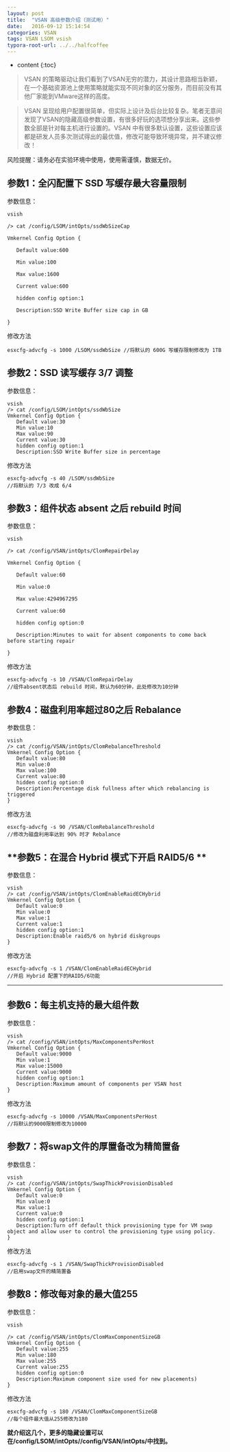 ```yaml
---
layout: post
title:  "VSAN 高级参数介绍（测试用）"
date:   2016-09-12 15:14:54
categories: VSAN
tags: VSAN LSOM vsish
typora-root-url: ../../halfcoffee
---
```


* content
{:toc}
>  VSAN 的策略驱动让我们看到了VSAN无穷的潜力，其设计思路相当新颖，在一个基础资源池上使用策略就能实现不同对象的区分服务，而目前没有其他厂家能到VMware这样的高度。

>  VSAN 呈现给用户配置很简单，但实际上设计及后台比较复杂。笔者无意间发现了VSAN的隐藏高级参数设置，有很多好玩的选项想分享出来。这些参数全部是针对每主机进行设置的。VSAN 中有很多默认设置，这些设置应该都是研发人员多次测试得出的最优值，修改可能导致环境异常，并不建议修改！

风险提醒：请务必在实验环境中使用，使用需谨慎，数据无价。



## **参数1：全闪配置下 SSD 写缓存最大容量限制**

参数信息：

```
vsish

/> cat /config/LSOM/intOpts/ssdWbSizeCap

Vmkernel Config Option {

   Default value:600

   Min value:100

   Max value:1600

   Current value:600

   hidden config option:1

   Description:SSD Write Buffer size cap in GB

}
```

修改方法

```
esxcfg-advcfg -s 1000 /LSOM/ssdWbSize //将默认的 600G 写缓存限制修改为 1TB
```




## **参数2：SSD 读写缓存 3/7 调整**

参数信息：
```
vsish
/> cat /config/LSOM/intOpts/ssdWbSize
Vmkernel Config Option {
   Default value:30
   Min value:10
   Max value:90
   Current value:30
   hidden config option:1
   Description:SSD Write Buffer size in percentage
```


修改方法

```
esxcfg-advcfg -s 40 /LSOM/ssdWbSize  
//将默认的 7/3 改成 6/4
```

## **参数3：组件状态 absent 之后 rebuild 时间**

参数信息：

```
vsish

/> cat /config/VSAN/intOpts/ClomRepairDelay

Vmkernel Config Option {

   Default value:60

   Min value:0

   Max value:4294967295

   Current value:60

   hidden config option:0

   Description:Minutes to wait for absent components to come back before starting repair

}
```

修改方法

```
esxcfg-advcfg -s 10 /VSAN/ClomRepairDelay
//组件absent状态后 rebuild 时间，默认为60分钟，此处修改为10分钟
```

## **参数4：磁盘利用率超过80之后 Rebalance**

参数信息：

```
vsish
/> cat /config/VSAN/intOpts/ClomRebalanceThreshold
Vmkernel Config Option {
   Default value:80
   Min value:0
   Max value:100
   Current value:80
   hidden config option:0
   Description:Percentage disk fullness after which rebalancing is triggered
}
```

修改方法

```
esxcfg-advcfg -s 90 /VSAN/ClomRebalanceThreshold
//修改为磁盘利用率达到 90% 时才 Rebalance
```

## **参数5：在混合 Hybrid 模式下开启 RAID5/6	**

参数信息：

```
vsish
/> cat /config/VSAN/intOpts/ClomEnableRaidECHybrid
Vmkernel Config Option {
   Default value:0
   Min value:0
   Max value:1
   Current value:1
   hidden config option:1
   Description:Enable raid5/6 on hybrid diskgroups
}
```

修改方法

```
esxcfg-advcfg -s 1 /VSAN/ClomEnableRaidECHybrid
//开启 Hybrid 配置下的RAID5/6功能
```

****

## **参数6：每主机支持的最大组件数**

参数信息：

```
vsish
/> cat /config/VSAN/intOpts/MaxComponentsPerHost
Vmkernel Config Option {
   Default value:9000
   Min value:1
   Max value:15000
   Current value:9000
   hidden config option:1
   Description:Maximum amount of components per VSAN host
}
```

修改方法

```
esxcfg-advcfg -s 10000 /VSAN/MaxComponentsPerHost
//将默认的9000限制修改为10000
```

## **参数7：将swap文件的厚置备改为精简置备**

参数信息：

```
vsish
/> cat /config/VSAN/intOpts/SwapThickProvisionDisabled
Vmkernel Config Option {
   Default value:0
   Min value:0
   Max value:1
   Current value:0
   hidden config option:1
   Description:Turn off default thick provisioning type for VM swap object and allow user to control the provisioning type using policy.
}
```

修改方法

```
esxcfg-advcfg -s 1 /VSAN/SwapThickProvisionDisabled
//启用swap文件的精简置备
```





## **参数8：修改每对象的最大值255**

参数信息：
```
vsish

/> cat /config/VSAN/intOpts/ClomMaxComponentSizeGB
Vmkernel Config Option {
   Default value:255
   Min value:180
   Max value:255
   Current value:255
   hidden config option:0
   Description:Maximum component size used for new placements)
}

```

修改方法

```
esxcfg-advcfg -s 180 /VSAN/ClomMaxComponentSizeGB
//每个组件最大值从255修改为180
```

**就介绍这几个，更多的隐藏设置可以在/config/LSOM/intOpts//config/VSAN/intOpts/中找到。**
